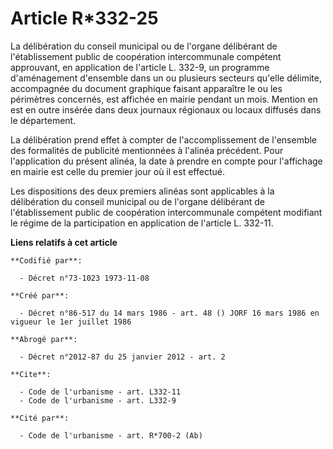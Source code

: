 # Article R*332-25

La délibération du conseil municipal ou de l'organe délibérant de l'établissement public de coopération intercommunale
compétent approuvant, en application de l'article L. 332-9, un programme d'aménagement d'ensemble dans un ou plusieurs
secteurs qu'elle délimite, accompagnée du document graphique faisant apparaître le ou les périmètres concernés, est affichée
en mairie pendant un mois. Mention en est en outre insérée dans deux journaux régionaux ou locaux diffusés dans le
département.

La délibération prend effet à compter de l'accomplissement de l'ensemble des formalités de publicité mentionnées à l'alinéa
précédent. Pour l'application du présent alinéa, la date à prendre en compte pour l'affichage en mairie est celle du premier
jour où il est effectué.

Les dispositions des deux premiers alinéas sont applicables à la délibération du conseil municipal ou de l'organe délibérant
de l'établissement public de coopération intercommunale compétent modifiant le régime de la participation en application de
l'article L. 332-11.

**Liens relatifs à cet article**

	**Codifié par**:

	  - Décret n°73-1023 1973-11-08

	**Créé par**:

	  - Décret n°86-517 du 14 mars 1986 - art. 48 () JORF 16 mars 1986 en vigueur le 1er juillet 1986

	**Abrogé par**:

	  - Décret n°2012-87 du 25 janvier 2012 - art. 2

	**Cite**:

	  - Code de l'urbanisme - art. L332-11
	  - Code de l'urbanisme - art. L332-9

	**Cité par**:

	  - Code de l'urbanisme - art. R*700-2 (Ab)
